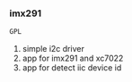 ### imx291
```bash
GPL
```
1. simple i2c driver
2. app for imx291 and xc7022
3. app for detect iic device id

